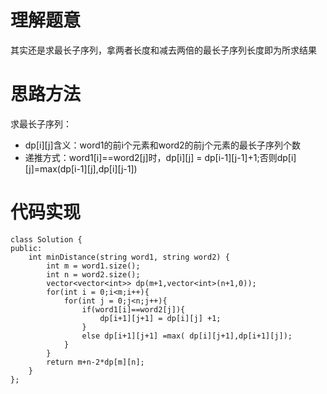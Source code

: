 # 理解题意
其实还是求最长子序列，拿两者长度和减去两倍的最长子序列长度即为所求结果
# 思路方法
求最长子序列：
+ dp[i][j]含义：word1的前i个元素和word2的前j个元素的最长子序列个数
+ 递推方式：word1[i]==word2[j]时，dp[i][j] = dp[i-1][j-1]+1;否则dp[i][j]=max(dp[i-1][j],dp[i][j-1])
# 代码实现
```
class Solution {
public:
    int minDistance(string word1, string word2) {
        int m = word1.size();
        int n = word2.size();
        vector<vector<int>> dp(m+1,vector<int>(n+1,0));
        for(int i = 0;i<m;i++){
            for(int j = 0;j<n;j++){
                if(word1[i]==word2[j]){
                    dp[i+1][j+1] = dp[i][j] +1;
                }
                else dp[i+1][j+1] =max( dp[i][j+1],dp[i+1][j]);
            }
        }
        return m+n-2*dp[m][n];
    }
};
```
